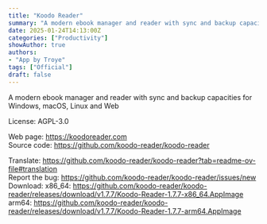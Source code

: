 ```yaml
---
title: "Koodo Reader"
summary: "A modern ebook manager and reader with sync and backup capacities for Windows, macOS, Linux and Web"
date: 2025-01-24T14:13:00Z
categories: ["Productivity"]
showAuthor: true
authors:
- "App by Troye"
tags: ["Official"]
draft: false
---
```


A modern ebook manager and reader with sync and backup capacities for Windows, macOS, Linux and Web

License: AGPL-3.0

Web page: <https://koodoreader.com>  
Source code: <https://github.com/koodo-reader/koodo-reader>

Translate: <https://github.com/koodo-reader/koodo-reader?tab=readme-ov-file#translation>  
Report the bug: <https://github.com/koodo-reader/koodo-reader/issues/new>  
Download:   x86_64: <https://github.com/koodo-reader/koodo-reader/releases/download/v1.7.7/Koodo-Reader-1.7.7-x86_64.AppImage>  
            arm64: <https://github.com/koodo-reader/koodo-reader/releases/download/v1.7.7/Koodo-Reader-1.7.7-arm64.AppImage>

